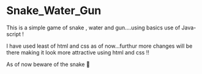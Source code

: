 # Snake_Water_Gun
This is a simple game of snake , water and gun....using basics use of Java-script !

I have used least of html and css as of now...furthur more changes will be there making it look more attractive using html and css !!

As of now beware of the snake 🐍

